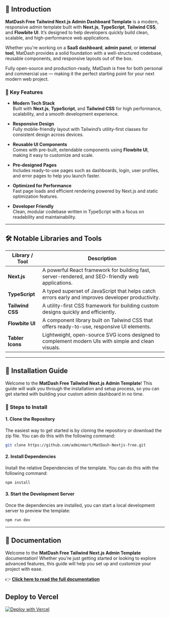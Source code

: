 ## 👋 Introduction

**MatDash  Free Tailwind Next.js Admin Dashboard Template** is a modern, responsive admin template built with **Next.js**, **TypeScript**, **Tailwind CSS**, and **Flowbite UI**. It’s designed to help developers quickly build clean, scalable, and high-performance web applications.

Whether you're working on a **SaaS dashboard**, **admin panel**, or **internal tool**, MatDash provides a solid foundation with a well-structured codebase, reusable components, and responsive layouts out of the box.

Fully open-source and production-ready, MatDash is free for both personal and commercial use — making it the perfect starting point for your next modern web project.


### 🔑 Key Features

- **Modern Tech Stack**  
  Built with **Next.js**, **TypeScript**, and **Tailwind CSS** for high performance, scalability, and a smooth development experience.

- **Responsive Design**  
  Fully mobile-friendly layout with Tailwind’s utility-first classes for consistent design across devices.

- **Reusable UI Components**  
  Comes with pre-built, extendable components using **Flowbite UI**, making it easy to customize and scale.

- **Pre-designed Pages**  
  Includes ready-to-use pages such as dashboards, login, user profiles, and error pages to help you launch faster.

- **Optimized for Performance**  
  Fast page loads and efficient rendering powered by Next.js and static optimization features.

- **Developer Friendly**  
  Clean, modular codebase written in TypeScript with a focus on readability and maintainability.

---



## 🛠️ Notable Libraries and Tools

| **Library / Tool**     | **Description**                                                                 |
|------------------------|---------------------------------------------------------------------------------|
| **Next.js**            | A powerful React framework for building fast, server-rendered, and SEO-friendly web applications. |
| **TypeScript**         | A typed superset of JavaScript that helps catch errors early and improves developer productivity. |
| **Tailwind CSS**       | A utility-first CSS framework for building custom designs quickly and efficiently. |
| **Flowbite UI**        | A component library built on Tailwind CSS that offers ready-to-use, responsive UI elements. |
| **Tabler Icons**       | Lightweight, open-source SVG icons designed to complement modern UIs with simple and clean visuals. |


---

## 💾 Installation Guide

Welcome to the **MatDash Free Tailwind Next.js Admin Template**! This guide will walk you through the installation and setup process, so you can get started with building your custom admin dashboard in no time.

### 📝 Steps to Install

#### 1. **Clone the Repository**

The easiest way to get started is by cloning the repository or download the zip file. You can do this with the following command:

```bash
git clone https://github.com/adminmart/MatDash-Nextjs-free.git
```

#### 2. **Install Dependencies**

Install the relative Dependencies of the template. You can do this with the following command:

```bash
npm install
```

#### 3. **Start the Development Server**

Once the dependencies are installed, you can start a local development server to preview the template: 

```bash
npm run dev
```

---

## 📝 Documentation

Welcome to the **MatDash Free Tailwind Next.js Admin Template** documentation! Whether you're just getting started or looking to explore advanced features, this guide will help you set up and customize your project with ease.

👉 **[Click here to read the full documentation](https://adminmart.github.io/free-documentation/nextjs/matdash/index.html?ref=56)**


## Deploy to Vercel
[![Deploy with Vercel](https://vercel.com/button)](https://vercel.com/new/clone?repository-url=https://github.com/adminmart/v0-Matdash-nextjs-free-dashboard&root-directory=package)
